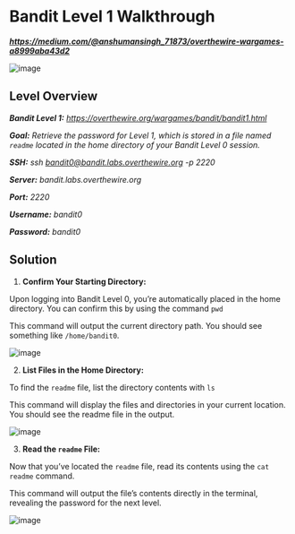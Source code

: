 # Bandit Level 1 Walkthrough
***https://medium.com/@anshumansingh_71873/overthewire-wargames-a8999aba43d2***

![image](https://github.com/user-attachments/assets/5c0f6dbd-dc13-4270-acdb-91b684f19d99)

## Level Overview
***Bandit Level 1:** https://overthewire.org/wargames/bandit/bandit1.html*

***Goal:** Retrieve the password for Level 1, which is stored in a file named `readme` located in the home directory of your Bandit Level 0 session.*

***SSH:** ssh bandit0@bandit.labs.overthewire.org -p 2220*

***Server:** bandit.labs.overthewire.org*

***Port:** 2220*

***Username:** bandit0*

***Password:** bandit0*

## Solution
1. **Confirm Your Starting Directory:**
   
Upon logging into Bandit Level 0, you’re automatically placed in the home directory. You can confirm this by using the command `pwd`

This command will output the current directory path. You should see something like `/home/bandit0`.

![image](https://github.com/user-attachments/assets/f3202f7e-4623-4a71-9573-735b0d7dbe5f)

2. **List Files in the Home Directory:**
   
To find the `readme` file, list the directory contents with `ls`

This command will display the files and directories in your current location. You should see the readme file in the output.

![image](https://github.com/user-attachments/assets/fb34fa90-c9ef-420c-939c-749e3daa2d15)

3. **Read the `readme` File:**
   
Now that you’ve located the `readme` file, read its contents using the `cat readme` command.

This command will output the file’s contents directly in the terminal, revealing the password for the next level.

![image](https://github.com/user-attachments/assets/edd4500c-0d06-429f-b94c-ad3e00ed939a)
